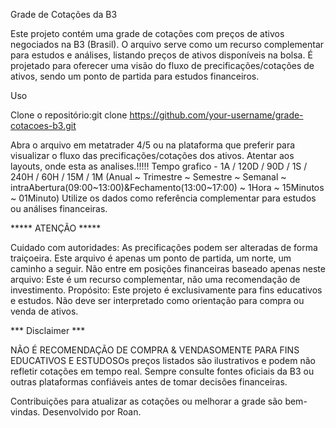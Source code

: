Grade de Cotações da B3


Este projeto contém uma grade de cotações com preços de ativos negociados na B3 (Brasil). O arquivo serve como um recurso complementar para estudos e análises, listando preços de ativos disponíveis na bolsa. É projetado para oferecer uma visão do fluxo de precificações/cotações de ativos, sendo um ponto de partida para estudos financeiros.



Uso

Clone o repositório:git clone https://github.com/your-username/grade-cotacoes-b3.git



Abra o arquivo em metatrader 4/5 ou na plataforma que preferir para visualizar o fluxo das precificações/cotações dos ativos.
Atentar aos layouts, onde esta as analises.!!!!! 
Tempo grafico - 1A / 120D / 90D / 1S / 240H / 60H / 15M / 1M
(Anual ~ Trimestre ~ Semestre ~ Semanal ~ intraAbertura(09:00~13:00)&Fechamento(13:00~17:00) ~ 1Hora ~ 15Minutos ~ 01Minuto)
Utilize os dados como referência complementar para estudos ou análises financeiras.



*****  ATENÇÃO  *****


Cuidado com autoridades: As precificações podem ser alteradas de forma traiçoeira. Este arquivo é apenas um ponto de partida, um norte, um caminho a seguir.
Não entre em posições financeiras baseado apenas neste arquivo: Este é um recurso complementar, não uma recomendação de investimento.
Propósito: Este projeto é exclusivamente para fins educativos e estudos. Não deve ser interpretado como orientação para compra ou venda de ativos.


***  Disclaimer  ***

NÃO É RECOMENDAÇÃO DE COMPRA & VENDASOMENTE PARA FINS EDUCATIVOS E ESTUDOSOs preços listados são ilustrativos e podem não refletir cotações em tempo real. Sempre consulte fontes oficiais da B3 ou outras plataformas confiáveis antes de tomar decisões financeiras.


Contribuições para atualizar as cotações ou melhorar a grade são bem-vindas.
Desenvolvido por Roan.




